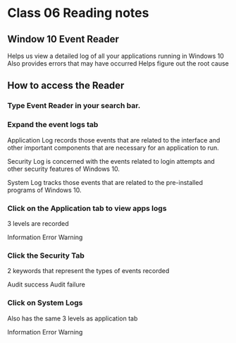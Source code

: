 # Class 06 Reading notes
## Window 10 Event Reader
Helps us view a detailed log of all your applications running in Windows 10
Also provides errors that may have occurred
Helps figure out the root cause
 
## How to access the Reader

### Type Event Reader in your search bar.

### Expand the event logs tab

Application Log records those events that are related to the interface and other important components that are necessary for an application to run. 

Security Log is concerned with the events related to login attempts and other security features of Windows 10.

System Log tracks those events that are related to the pre-installed programs of Windows 10. 

### Click on the Application tab to view apps logs

3 levels are recorded

Information
Error
Warning

### Click the Security Tab

2 keywords that represent the types of events recorded

Audit success
Audit failure

### Click on System Logs

Also has the same  3 levels as application tab

Information 
Error 
Warning


